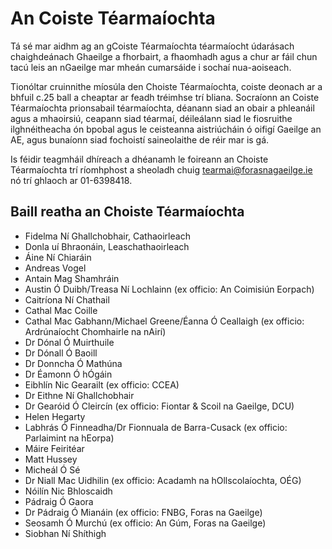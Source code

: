 # An Coiste Téarmaíochta

Tá sé mar aidhm ag an gCoiste Téarmaíochta téarmaíocht údarásach chaighdeánach Ghaeilge a fhorbairt, a fhaomhadh agus a chur ar fáil chun tacú leis an nGaeilge mar mheán cumarsáide i sochaí nua-aoiseach.

Tionóltar cruinnithe míosúla den Choiste Téarmaíochta, coiste deonach ar a bhfuil c.25 ball a cheaptar ar feadh tréimhse trí bliana. Socraíonn an Coiste Téarmaíochta prionsabail téarmaíochta, déanann siad an obair a phleanáil agus a mhaoirsiú, ceapann siad téarmaí, déileálann siad le fiosruithe ilghnéitheacha ón bpobal agus le ceisteanna aistriúcháin ó oifigí Gaeilge an AE, agus bunaíonn siad fochoistí saineolaithe de réir mar is gá.

Is féidir teagmháil dhíreach a dhéanamh le foireann an Choiste Téarmaíochta trí ríomhphost a sheoladh chuig <tearmai@forasnagaeilge.ie> nó trí ghlaoch ar 01-6398418.

## Baill reatha an Choiste Téarmaíochta

- Fidelma Ní Ghallchobhair, Cathaoirleach
- Donla uí Bhraonáin, Leaschathaoirleach
- Áine Ní Chiaráin
- Andreas Vogel
- Antain Mag Shamhráin
- Austin Ó Duibh/Treasa Ní Lochlainn (ex officio: An Coimisiún Eorpach)
- Caitríona Ní Chathail
- Cathal Mac Coille
- Cathal Mac Gabhann/Michael Greene/Éanna Ó Ceallaigh (ex officio: Ardrúnaíocht Chomhairle na nAirí)
- Dr Dónal Ó Muirthuile
- Dr Dónall Ó Baoill
- Dr Donncha Ó Mathúna
- Dr Éamonn Ó hÓgáin
- Eibhlín Nic Gearailt (ex officio: CCEA)
- Dr Eithne Ní Ghallchobhair
- Dr Gearóid Ó Cleircín (ex officio: Fiontar & Scoil na Gaeilge, DCU)
- Helen Hegarty
- Labhrás Ó Finneadha/Dr Fionnuala de Barra-Cusack (ex officio: Parlaimint na hEorpa)
- Máire Feiritéar
- Matt Hussey
- Micheál Ó Sé
- Dr Niall Mac Uidhilin (ex officio: Acadamh na hOllscolaíochta, OÉG)
- Nóilín Nic Bhloscaidh
- Pádraig Ó Gaora
- Dr Pádraig Ó Mianáin (ex officio: FNBG, Foras na Gaeilge)
- Seosamh Ó Murchú (ex officio: An Gúm, Foras na Gaeilge)
- Siobhan Ní Shíthigh
